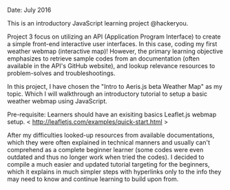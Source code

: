 Date: July 2016

This is an introductory JavaScript learning project @hackeryou.

Project 3 focus on utilizing an API (Application Program Interface) to create a simple front-end interactive user interfaces. In this case, coding my first weather webmap (interactive map)! However, the primary learning objective emphasizes to retrieve sample codes from an documentation (often available in the API's GitHub website), and lookup relevance resources to problem-solves and troubleshootings.  

In this project, I have chosen the "Intro to Aeris.js beta Weather Map" as my topic. Which I will walkthrough an introductory tutorial to setup a basic weather webmap using JavaScript. 

Pre-requisite: 
Learners should have an exisiting basics Leaflet.js webmap setup. 
< http://leafletjs.com/examples/quick-start.html >

After my difficulties looked-up resources from available documentations, which they were often explained in technical manners and usually can't comprehend as a complete beginner learner (some codes were even outdated and thus no longer work when tried the codes). I decided to compile a much easier and updated tutorial targeting for the beginners, which it explains in much simpler steps with hyperlinks only to the info they may need to know and continue learning to build upon from.
